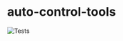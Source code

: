 # auto-control-tools

![Tests](https://github.com/luizn22/auto-control-tools/actions/workflows/tests.yml/badge.svg)